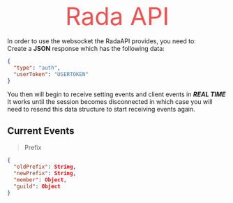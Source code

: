 <div style="text-align: center; color: #f05151; font-size: 56px">Rada API</div>

In order to use the websocket the RadaAPI provides, you need to:<br>
Create a **JSON** response which has the following data:
```json
{
  "type": "auth", 
  "userToken": "USERTOKEN"
}
```
You then will begin to receive setting events and client events in ***REAL TIME***
<br>
It works until the session becomes disconnected in which case you will need to resend this data structure to start receiving events again.

## Current Events
> Prefix
```json
{
  "oldPrefix": String,
  "newPrefix": String,
  "member": Object,
  "guild": Object
}
```